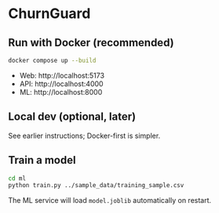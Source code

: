 # ChurnGuard

## Run with Docker (recommended)
```bash
docker compose up --build
```
- Web: http://localhost:5173
- API: http://localhost:4000
- ML:  http://localhost:8000

## Local dev (optional, later)
See earlier instructions; Docker-first is simpler.

## Train a model
```bash
cd ml
python train.py ../sample_data/training_sample.csv
```
The ML service will load `model.joblib` automatically on restart.
